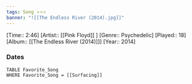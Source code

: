 ```yaml
---
tags: Song ⭐⭐⭐ 
banner: "![[The Endless River (2014).jpg]]"
---
```

[Time:: 2:46]
[Artist:: [[Pink Floyd]] ]
[Genre:: Psychedelic]
[Played:: 18]
[Album:: [[The Endless River (2014)]]]
[Year:: 2014]
### Dates
````dataview
TABLE Favorite_Song
WHERE Favorite_Song = [[Surfacing]]
````
